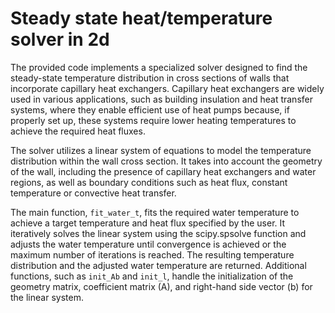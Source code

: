 # Steady state heat/temperature solver in 2d

The provided code implements a specialized solver designed to find the steady-state temperature distribution in cross sections of walls that incorporate capillary heat exchangers. Capillary heat exchangers are widely used in various applications, such as building insulation and heat transfer systems, where they enable efficient use of heat pumps because, if properly set up, these systems require lower heating temperatures to achieve the required heat fluxes.

The solver utilizes a linear system of equations to model the temperature distribution within the wall cross section. It takes into account the geometry of the wall, including the presence of capillary heat exchangers and water regions, as well as boundary conditions such as heat flux, constant temperature or convective heat transfer.

The main function, `fit_water_t`, fits the required water temperature to achieve a target temperature and heat flux specified by the user. It iteratively solves the linear system using the scipy.spsolve function and adjusts the water temperature until convergence is achieved or the maximum number of iterations is reached. The resulting temperature distribution and the adjusted water temperature are returned.
Additional functions, such as `init_Ab` and `init_l`, handle the initialization of the geometry matrix, coefficient matrix (A), and right-hand side vector (b) for the linear system.

